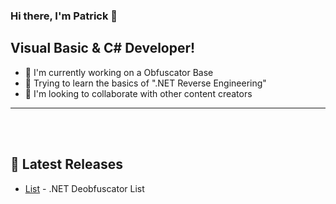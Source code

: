 ### Hi there, I'm Patrick 👋

## Visual Basic & C# Developer!
- 🔭 I'm currently working on a Obfuscator Base
- 🌱 Trying to learn the basics of ".NET Reverse Engineering"
- 👯 I'm looking to collaborate with other content creators

---

<br />
<br />

## 📕 Latest Releases


  - [List](https://github.com/pxtrick05/.NET-Deobfuscator) - .NET Deobfuscator List
